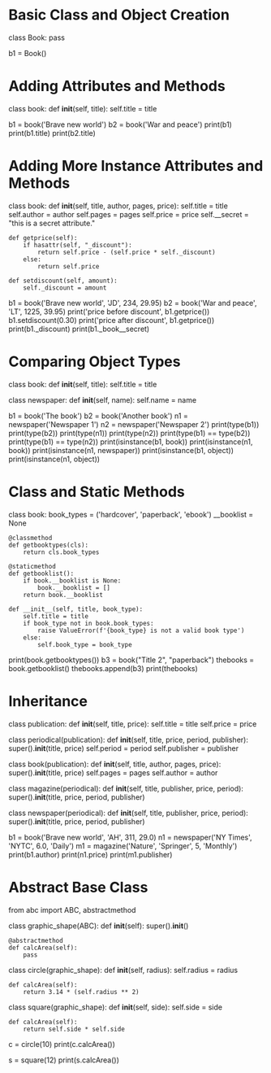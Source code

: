 # Basic Class and Object Creation
class Book:
    pass

b1 = Book()

# Adding Attributes and Methods
class book:
    def __init__(self, title):
        self.title = title

b1 = book('Brave new world')
b2 = book('War and peace')
print(b1)
print(b1.title)
print(b2.title)

# Adding More Instance Attributes and Methods
class book:
    def __init__(self, title, author, pages, price):
        self.title = title
        self.author = author
        self.pages = pages
        self.price = price
        self.__secret = "this is a secret attribute."
    
    def getprice(self):
        if hasattr(self, "_discount"):
            return self.price - (self.price * self._discount)
        else:
            return self.price
    
    def setdiscount(self, amount):
        self._discount = amount

b1 = book('Brave new world', 'JD', 234, 29.95)
b2 = book('War and peace', 'LT', 1225, 39.95)
print('price before discount', b1.getprice())
b1.setdiscount(0.30)
print('price after discount', b1.getprice())
print(b1._discount)
print(b1._book__secret)

# Comparing Object Types
class book:
    def __init__(self, title):
        self.title = title
        
class newspaper:
    def __init__(self, name):
        self.name = name

b1 = book('The book')
b2 = book('Another book')
n1 = newspaper('Newspaper 1')
n2 = newspaper('Newspaper 2')
print(type(b1))
print(type(b2))
print(type(n1))
print(type(n2))
print(type(b1) == type(b2))
print(type(b1) == type(n2))
print(isinstance(b1, book))
print(isinstance(n1, book))
print(isinstance(n1, newspaper))
print(isinstance(b1, object))
print(isinstance(n1, object))

# Class and Static Methods
class book:
    book_types = ('hardcover', 'paperback', 'ebook')
    __booklist = None
    
    @classmethod
    def getbooktypes(cls):
        return cls.book_types
    
    @staticmethod
    def getbooklist():
        if book.__booklist is None:
            book.__booklist = []
        return book.__booklist
    
    def __init__(self, title, book_type):
        self.title = title
        if book_type not in book.book_types:
            raise ValueError(f'{book_type} is not a valid book type')
        else:
            self.book_type = book_type

print(book.getbooktypes())
b3 = book("Title 2", "paperback")
thebooks = book.getbooklist()
thebooks.append(b3)
print(thebooks)

# Inheritance
class publication:
    def __init__(self, title, price):
        self.title = title
        self.price = price

class periodical(publication):
    def __init__(self, title, price, period, publisher):
        super().__init__(title, price)
        self.period = period
        self.publisher = publisher

class book(publication):
    def __init__(self, title, author, pages, price):
        super().__init__(title, price)
        self.pages = pages
        self.author = author

class magazine(periodical):
    def __init__(self, title, publisher, price, period):
        super().__init__(title, price, period, publisher)

class newspaper(periodical):
    def __init__(self, title, publisher, price, period):
        super().__init__(title, price, period, publisher)

b1 = book('Brave new world', 'AH', 311, 29.0)
n1 = newspaper('NY Times', 'NYTC', 6.0, 'Daily')
m1 = magazine('Nature', 'Springer', 5, 'Monthly')
print(b1.author)
print(n1.price)
print(m1.publisher)

# Abstract Base Class
from abc import ABC, abstractmethod

class graphic_shape(ABC):
    def __init__(self):
        super().__init__()
    
    @abstractmethod
    def calcArea(self):
        pass

class circle(graphic_shape):
    def __init__(self, radius):
        self.radius = radius
    
    def calcArea(self):
        return 3.14 * (self.radius ** 2)

class square(graphic_shape):
    def __init__(self, side):
        self.side = side
    
    def calcArea(self):
        return self.side * self.side

c = circle(10)
print(c.calcArea())

s = square(12)
print(s.calcArea())
